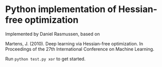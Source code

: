 # Python implementation of Hessian-free optimization

Implemented by Daniel Rasmussen, based on

Martens, J. (2010). Deep learning via Hessian-free optimization. In Proceedings
of the 27th International Conference on Machine Learning.

Run `python test.py xor` to get started.
